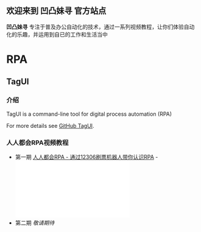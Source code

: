 ## 欢迎来到 凹凸妹寻 官方站点

**凹凸妹寻** 专注于普及办公自动化的技术，通过一系列视频教程，让你们体验自动化的乐趣，并运用到自已的工作和生活当中

# RPA
## TagUI
### 介绍
TagUI is a command-line tool for digital process automation (RPA)

For more details see [GitHub TagUI](https://github.com/kelaberetiv/TagUI).

### 人人都会RPA视频教程

- 第一期 [人人都会RPA - 通过12306刷票机器人带你认识RPA](https://www.bilibili.com/video/av82768522?from=search&seid=10467909277790903834)
  -<iframe src="//player.bilibili.com/player.html?aid=82768522&cid=141609247&page=1" scrolling="no" border="0" frameborder="no" framespacing="0" allowfullscreen="true"></iframe>
- 第二期 _敬请期待_
